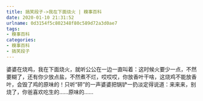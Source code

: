 ```yaml
---
title: 搞笑段子->我在下面烧火 | 糗事百科
date: 2020-01-10 21:31:52
urlname: 0d3154f5c802348f80c589d72a3d0ae7
tags: 
- 糗事百科
categories:
- 糗事百科
- 搞笑段子
---
```

婆婆在烧鸡，我在下面烧火，就听公公在一边一直叫着：这时候火要少一点，不然要糊了，还有你少放点盐，不然煮不烂，哎哎哎，你放香叶干啥，这烧鸡不能放香叶，会毁了鸡的原味的！只听“砰”的一声婆婆把锅铲一扔淡定得说道：来来来，别烧了，你爸喜欢吃生的……原味的……


